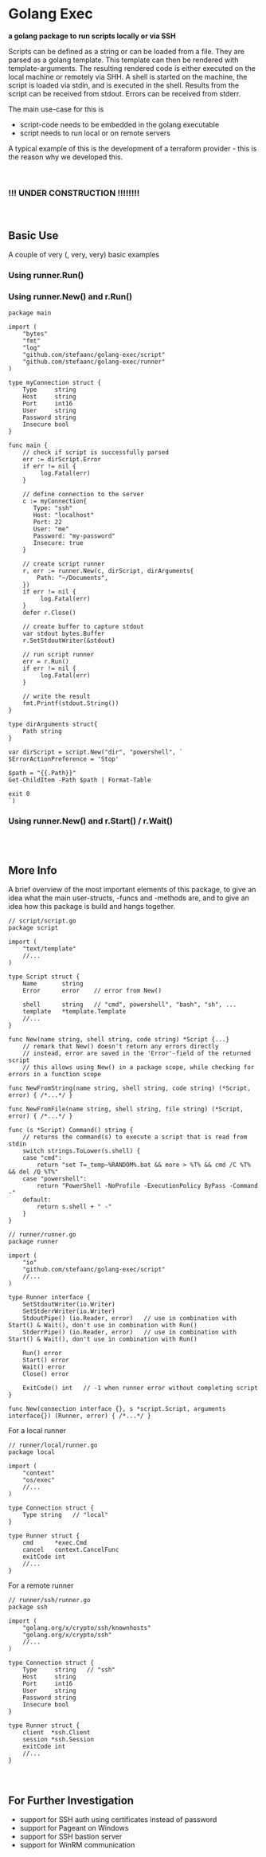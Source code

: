 # Golang Exec

**a golang package to run scripts locally or via SSH**

Scripts can be defined as a string or can be loaded from a file.  They are parsed as a golang template.  This template can then be rendered with template-arguments.  The resulting rendered code is either executed on the local machine or remotely via SHH.  A shell is started on the machine, the script is loaded via stdin, and is executed in the shell.  Results from the script can be received from stdout.  Errors can be received from stderr.

The main use-case for this is
- script-code needs to be embedded in the golang executable
- script needs to run local or on remote servers


A typical example of this is the development of a terraform provider - this is the reason why we developed this.




<br/>

### !!! UNDER CONSTRUCTION !!!!!!!!

<br/>



## Basic Use

A couple of very (, very, very) basic examples

### Using runner.Run()

### Using runner.New() and r.Run()

```golang
package main

import (
    "bytes"
    "fmt"
    "log"
    "github.com/stefaanc/golang-exec/script"
    "github.com/stefaanc/golang-exec/runner"
)

type myConnection struct {
    Type     string
    Host     string
    Port     int16
    User     string
    Password string
    Insecure bool
}

func main {
    // check if script is successfully parsed
    err := dirScript.Error
    if err != nil {
         log.Fatal(err)
    }

    // define connection to the server
    c := myConnection{
       Type: "ssh"
       Host: "localhost"
       Port: 22
       User: "me"
       Password: "my-password"
       Insecure: true
    }

    // create script runner
    r, err := runner.New(c, dirScript, dirArguments{
        Path: "~/Documents",
    })
    if err != nil {
         log.Fatal(err)
    }
    defer r.Close()

    // create buffer to capture stdout
    var stdout bytes.Buffer
    r.SetStdoutWriter(&stdout)

    // run script runner
    err = r.Run()
    if err != nil {
         log.Fatal(err)
    }

    // write the result
    fmt.Printf(stdout.String())
}

type dirArguments struct{
    Path string
}

var dirScript = script.New("dir", "powershell", `
$ErrorActionPreference = 'Stop'

$path = "{{.Path}}"
Get-ChildItem -Path $path | Format-Table

exit 0
`)
```

### Using runner.New() and r.Start() / r.Wait()

```golang

```



<br/>

## More Info

A brief overview of the most important elements of this package, to give an idea what the main user-structs, -funcs and -methods are, and to give an idea how this package is build and hangs together.

```golang
// script/script.go
package script

import (
    "text/template"
    //...
)

type Script struct {
    Name       string
    Error      error    // error from New()
 
    shell      string   // "cmd", powershell", "bash", "sh", ...
    template   *template.Template
    //...
}

func New(name string, shell string, code string) *Script {...}
    // remark that New() doesn't return any errors directly
    // instead, error are saved in the 'Error'-field of the returned script
    // this allows using New() in a package scope, while checking for errors in a function scope

func NewFromString(name string, shell string, code string) (*Script, error) { /*...*/ }

func NewFromFile(name string, shell string, file string) (*Script, error) { /*...*/ }

func (s *Script) Command() string {
    // returns the command(s) to execute a script that is read from stdin
    switch strings.ToLower(s.shell) {
    case "cmd":
        return "set T=_temp~%RANDOM%.bat && more > %T% && cmd /C %T% && del /Q %T%"
    case "powershell":
        return "PowerShell -NoProfile -ExecutionPolicy ByPass -Command -"
    default:
        return s.shell + " -"
    }
}
```

```
// runner/runner.go
package runner

import (
    "io"
    "github.com/stefaanc/golang-exec/script"
    //...
)

type Runner interface {
    SetStdoutWriter(io.Writer)
    SetStderrWriter(io.Writer)
    StdoutPipe() (io.Reader, error)   // use in combination with Start() & Wait(), don't use in combination with Run()
    StderrPipe() (io.Reader, error)   // use in combination with Start() & Wait(), don't use in combination with Run()

    Run() error
    Start() error
    Wait() error
    Close() error

    ExitCode() int   // -1 when runner error without completing script
}

func New(connection interface {}, s *script.Script, arguments interface{}) (Runner, error) { /*...*/ }
```

For a local runner

```golang
// runner/local/runner.go
package local

import (
    "context"
    "os/exec"
    //...
)

type Connection struct {
    Type string   // "local"
}

type Runner struct {
    cmd      *exec.Cmd
    cancel   context.CancelFunc
    exitCode int
    //...
}
```

For a remote runner

```golang
// runner/ssh/runner.go
package ssh

import (
    "golang.org/x/crypto/ssh/knownhosts"
    "golang.org/x/crypto/ssh"
    //...
)

type Connection struct {
    Type     string   // "ssh"
    Host     string
    Port     int16
    User     string
    Password string
    Insecure bool
}

type Runner struct {
    client  *ssh.Client
    session *ssh.Session
    exitCode int
    //...
}
```



<br/>

## For Further Investigation

- support for SSH auth using certificates instead of password
- support for Pageant on Windows
- support for SSH bastion server
- support for WinRM communication